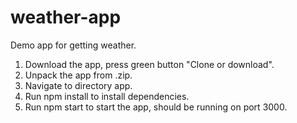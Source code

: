 # weather-app
Demo app for getting weather.

1. Download the app, press green button "Clone or download".
2. Unpack the app from .zip.
3. Navigate to directory app.
4. Run npm install to install dependencies.
5. Run npm start to start the app, should be running on port 3000.

